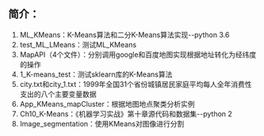 ## 简介：
1. ML_KMeans：K-Means算法和二分K-Means算法实现--python 3.6
2. test_ML_LMeans：测试ML_KMeans
3. MapAPI（4个文件）：分别调用google和百度地图实现根据地址转化为经纬度的操作
4. 1_K-means_test：测试sklearn库的K-Means算法
5. city.txt和city_1.txt：1999年全国31个省份城镇居民家庭平均每人全年消费性支出的八个主要变量数据
6. App_KMeans_mapCluster：根据地图地点聚类分析实例
7. Ch10_K-Means：《机器学习实战》第十章源代码和数据集--python 2
8. Image_segmentation：使用KMeans对图像进行分割
